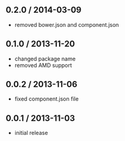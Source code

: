 0.2.0 / 2014-03-09
------------------
* removed bower.json and component.json

0.1.0 / 2013-11-20
------------------
* changed package name 
* removed AMD support

0.0.2 / 2013-11-06
------------------
* fixed component.json file

0.0.1 / 2013-11-03
------------------
* initial release